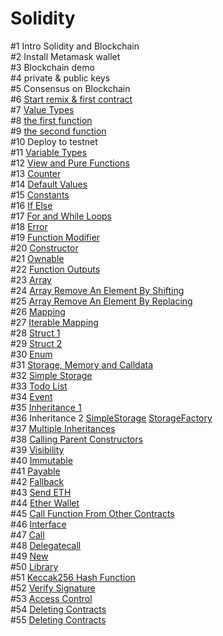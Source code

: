 # Solidity

#1 Intro Solidity and Blockchain<br>
#2 Install Metamask wallet<br>
#3 Blockchain demo<br>
#4 private & public keys<br>
#5 Consensus on Blockchain<br>
#6 <a href="https://gist.github.com/barcodech/9d33779015e207f6ce90c2e2bad22a5d">Start remix & first contract</a><br>
#7 <a href="https://gist.github.com/barcodech/b2789a8b041147a7c3315608fc499449">Value Types</a><br>
#8 <a href="https://gist.github.com/barcodech/a2c9f318f05525599add15d39d4e6a58">the first function</a><br>
#9 <a href="https://gist.github.com/barcodech/14481fd202579106c1719478ef92b78f">the second function</a><br>
#10 Deploy to testnet<br>
#11 <a href="https://gist.github.com/barcodech/a37a13d2b17e2ed63afbc14e09db1ddd">Variable Types</a><br>
#12 <a href="https://gist.github.com/barcodech/adf145e8e7487626eb9929f2d7508692">View and Pure Functions</a><br>
#13 <a href="https://gist.github.com/barcodech/d4d16c12bb08cf4c07346048b299a85d">Counter</a><br>
#14 <a href="https://gist.github.com/barcodech/e9b8359d215fdf6af55eb27d273aed54">Default Values</a><br>
#15 <a href="https://gist.github.com/barcodech/00e245e76aed192643aab3500be62262">Constants</a><br>
#16 <a href="https://gist.github.com/barcodech/3497b8de46f42bc0ff8661a972e50bfe">If Else</a><br>
#17 <a href="https://gist.github.com/barcodech/4ac6a5d014ff32e6972a8b93257b4f07">For and While Loops</a><br>
#18 <a href="https://gist.github.com/barcodech/3045a858753817bfa9056f78b1f22f79">Error</a><br>
#19 <a href="https://gist.github.com/barcodech/46bd8c550289fd0ffd1633e21adfc5f2">Function Modifier</a><br>
#20 <a href="https://gist.github.com/barcodech/75efa493ea3defe733f99c4295180c21">Constructor</a><br>
#21 <a href="https://gist.github.com/barcodech/6634c59b476a11e522c513f8306bb1ab">Ownable</a><br>
#22 <a href="https://gist.github.com/barcodech/47974292d8378001da55ecee18120f4d">Function Outputs</a><br>
#23 <a href="https://gist.github.com/barcodech/1088805bd99440b0d0aa26e342c9c5fc">Array</a><br>
#24 <a href="https://gist.github.com/barcodech/acbfa3becd02b107b82782988c228cdb">Array Remove An Element By Shifting</a><br>
#25 <a href="https://gist.github.com/barcodech/8c99e012ab6a98f1eb1cacf5a04387d2">Array Remove An Element By Replacing</a><br>
#26 <a href="https://gist.github.com/barcodech/6b38878b59196afed9c83a164a7a72fc">Mapping</a><br>
#27 <a href="https://gist.github.com/barcodech/b42a7bcb299dceef8501cf6517b3c4a1">Iterable Mapping</a><br>
#28 <a href="https://gist.github.com/barcodech/15d8efe74b436997f9cbc00b78d86be5">Struct 1</a><br>
#29 <a href="https://gist.github.com/barcodech/413e6d54e039b92bcb324275c52957ca">Struct 2</a><br>
#30 <a href="https://gist.github.com/barcodech/9011e084a321ae2aa9ba42aa2fb2e01b">Enum</a><br>
#31 <a href="https://gist.github.com/barcodech/042df57f9bab5f28577112adfcde01e1">Storage, Memory and Calldata</a><br>
#32 <a href="https://gist.github.com/barcodech/3b88e5a246a62364c1fb3ab408c87850">Simple Storage</a><br>
#33 <a href="https://gist.github.com/barcodech/3b8972baabf3e91640775addc2c731e8">Todo List</a><br>
#34 <a href="https://gist.github.com/barcodech/8e5b77f2f1136a80bf2037b64dd7a869">Event</a><br>
#35 <a href="https://gist.github.com/barcodech/0c6237b1e0177ed9b21193187d5d97fc">Inheritance 1</a><br>
#36 Inheritance 2 <a href="https://gist.github.com/barcodech/a0e57d2a969b1b6458c43ab6bedfc01c">SimpleStorage</a> <a href="https://gist.github.com/barcodech/b6339b7c299c2e1afada9d9e2aafec44">StorageFactory</a><br>
#37 <a href="https://gist.github.com/barcodech/e8f74b6161a4b434172d0ef88df8e607">Multiple Inheritances</a><br>
#38 <a href="https://gist.github.com/barcodech/44e240a65da24539edd6e2f7edd881d0">Calling Parent Constructors</a><br>
#39 <a href="https://gist.github.com/barcodech/e2595c696d183c0f5ee99cd794c0afed">Visibility</a><br>
#40 <a href="https://gist.github.com/barcodech/a13dca1f160eaecc7df26642bf6ee8fc">Immutable</a><br>
#41 <a href="https://gist.github.com/barcodech/a13dca1f160eaecc7df26642bf6ee8fc">Payable</a><br>
#42 <a href="https://gist.github.com/barcodech/71cee61d54e2cd88298a7204c2a5fe96">Fallback</a><br>
#43 <a href="https://gist.github.com/barcodech/87ca75cf00ad585d276a02a534a0a1c6">Send ETH</a><br>
#44 <a href="https://gist.github.com/barcodech/a9fa7a777ce51cff1e0d526cd8e81034c6">Ether Wallet</a><br>
#45 <a href="https://gist.github.com/barcodech/e9ca52962bd6bf65ff550b8abec88503">Call Function From Other Contracts</a><br>
#46 <a href="https://gist.github.com/barcodech/b731e8e6012a110d9b168329910f6ec3">Interface</a><br>
#47 <a href="https://gist.github.com/barcodech/2324fe65bbb15e93751f35befe4e3506">Call</a><br>
#48 <a href="https://gist.github.com/barcodech/1a52ce2bf6edf1d8abc0641c2fc2e002">Delegatecall</a><br>
#49 <a href="https://gist.github.com/barcodech/0c11b0712c9c5d8420865be2d9a49f65">New</a><br>
#50 <a href="https://gist.github.com/barcodech/26d9c63cbecb359c515543bf7d9e8de3">Library</a><br>
#51 <a href="https://gist.github.com/barcodech/9ae9d600771dc4bfd6cd6467b7d3e34d">Keccak256 Hash Function</a><br>
#52 <a href="https://gist.github.com/barcodech/2363edacee6eb8c35094df6f0822d519">Verify Signature</a><br>
#53 <a href="https://gist.github.com/barcodech/bd23be06a64d16b8db0da09e9a7797f1">Access Control</a><br>
#54 <a href="https://gist.github.com/barcodech/4e52dcef190db329ecda14a928a1a7ca">Deleting Contracts</a><br>
#55 <a href="https://gist.github.com/barcodech/d0436fc83c47b595444cbfd348928523">Deleting Contracts</a><br>

































 


















